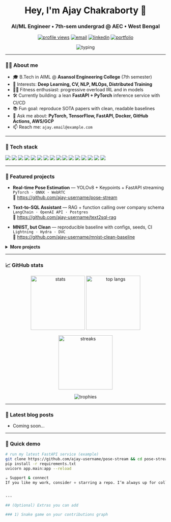 <!-- Profile Header -->
<h1 align="center">Hey, I'm Ajay Chakraborty 👋</h1>
<h3 align="center">AI/ML Engineer • 7th-sem undergrad @ AEC • West Bengal</h3>

<p align="center">
  <a href="https://github.com/ajay-username"><img src="https://komarev.com/ghpvc/?username=ajay-username&style=for-the-badge" alt="profile views"></a>
  <a href="mailto:ajaychakraborty395@gmail.com"><img src="https://img.shields.io/badge/Email-ajaychakraborty395@gmail.com-blue?style=for-the-badge&logo=gmail" alt="email"></a>
  <a href="[https://www.linkedin.com/in/ajay-link](https://www.linkedin.com/feed/)"><img src="https://img.shields.io/badge/LinkedIn-Ajay%20Chakraborty-0A66C2?style=for-the-badge&logo=linkedin" alt="linkedin"></a>
  <a href="https://ajay-portfolio.example.com"><img src="https://img.shields.io/badge/Portfolio-Visit-111?style=for-the-badge&logo=vercel" alt="portfolio"></a>
</p>

<!-- Typing tagline -->
<p align="center">
  <img src="https://readme-typing-svg.demolab.com?font=Fira+Code&pause=1000&center=true&vCenter=true&width=600&lines=I+build+data+%26+ML+systems+end-to-end;Deep+Learning+%7C+MLOps+%7C+Computer+Vision;Shipping+clean+code+and+learning+daily;Gym%2C+coffee%2C+and+gradient+descent+💪" alt="typing" />
</p>

---

### 🙋‍♂️ About me
- 🎓 B.Tech in AIML @ **Asansol Engineering College** (7th semester)
- 🧠 Interests: **Deep Learning, CV, NLP, MLOps, Distributed Training**
- 🏋️‍♂️ Fitness enthusiast: progressive overload IRL and in models
- 🛠️ Currently building: a lean **FastAPI + PyTorch** inference service with CI/CD
- 📚 Fun goal: reproduce SOTA papers with clean, readable baselines
- 💬 Ask me about: **PyTorch, TensorFlow, FastAPI, Docker, GitHub Actions, AWS/GCP**
- 📫 Reach me: `ajay.email@example.com`

---

### 🧰 Tech stack
<p>
  <!-- Languages -->
  <img src="https://img.shields.io/badge/Python-3776AB?logo=python&logoColor=white" />
  <img src="https://img.shields.io/badge/C++-00599C?logo=c%2B%2B&logoColor=white" />
  <img src="https://img.shields.io/badge/SQL-4479A1?logo=postgresql&logoColor=white" />
  <!-- DL/ML -->
  <img src="https://img.shields.io/badge/PyTorch-EE4C2C?logo=pytorch&logoColor=white" />
  <img src="https://img.shields.io/badge/TensorFlow-FF6F00?logo=tensorflow&logoColor=white" />
  <img src="https://img.shields.io/badge/scikit--learn-F7931E?logo=scikitlearn&logoColor=white" />
  <img src="https://img.shields.io/badge/Weights%20%26%20Biases-FFBE00?logo=weightsandbiases&logoColor=111" />
  <!-- Data/Infra -->
  <img src="https://img.shields.io/badge/Docker-2496ED?logo=docker&logoColor=white" />
  <img src="https://img.shields.io/badge/Kubernetes-326CE5?logo=kubernetes&logoColor=white" />
  <img src="https://img.shields.io/badge/FastAPI-009688?logo=fastapi&logoColor=white" />
  <img src="https://img.shields.io/badge/Apache%20Airflow-017CEE?logo=apacheairflow&logoColor=white" />
  <img src="https://img.shields.io/badge/MLflow-0194E2?logo=mlflow&logoColor=white" />
  <!-- Cloud/DB -->
  <img src="https://img.shields.io/badge/AWS-232F3E?logo=amazonaws&logoColor=white" />
  <img src="https://img.shields.io/badge/GCP-4285F4?logo=googlecloud&logoColor=white" />
  <img src="https://img.shields.io/badge/PostgreSQL-4169E1?logo=postgresql&logoColor=white" />
  <img src="https://img.shields.io/badge/MongoDB-47A248?logo=mongodb&logoColor=white" />
</p>

---

### 🚀 Featured projects
<!-- Replace repo links with yours -->
- **Real-time Pose Estimation** — YOLOv8 + Keypoints + FastAPI streaming  
  `PyTorch · ONNX · WebRTC`  
  🔗 https://github.com/ajay-username/pose-stream

- **Text-to-SQL Assistant** — RAG + function calling over company schema  
  `LangChain · OpenAI API · Postgres`  
  🔗 https://github.com/ajay-username/text2sql-rag

- **MNIST, but Clean** — reproducible baseline with configs, seeds, CI  
  `Lightning · Hydra · DVC`  
  🔗 https://github.com/ajay-username/mnist-clean-baseline

<details>
<summary><b>More projects</b></summary>

- **Vision Serving Boilerplate** — Triton Inference Server + Auto-scaling  
- **LLM Eval Harness** — prompt templates, evals, dashboards  
- **AIML Notes** — tidy notes & cheatsheets for quick revision

</details>

---

### 📈 GitHub stats
<p align="center">
  <img height="170" src="https://github-readme-stats.vercel.app/api?username=ajay-username&show_icons=true&theme=transparent&rank_icon=percentile" alt="stats">
  <img height="170" src="https://github-readme-stats.vercel.app/api/top-langs/?username=ajay-username&layout=compact&theme=transparent" alt="top langs">
</p>

<p align="center">
  <img height="170" src="https://streak-stats.demolab.com?user=ajay-username&theme=transparent" alt="streaks">
</p>

<p align="center">
  <img src="https://github-profile-trophy.vercel.app/?username=ajay-username&theme=flat&no-bg=true&margin-w=10&margin-h=10" alt="trophies">
</p>

---

### 📝 Latest blog posts
<!-- BLOG-POST-LIST:START -->
- Coming soon…
<!-- BLOG-POST-LIST:END -->

---

### 🧪 Quick demo
```bash
# run my latest FastAPI service (example)
git clone https://github.com/ajay-username/pose-stream && cd pose-stream
pip install -r requirements.txt
uvicorn app.main:app --reload

☕ Support & connect
If you like my work, consider ⭐ starring a repo. I’m always up for collabs on DL/MLOps or a quick gym session chat 💬


---

## (Optional) Extras you can add

### 1) Snake game on your contributions graph



